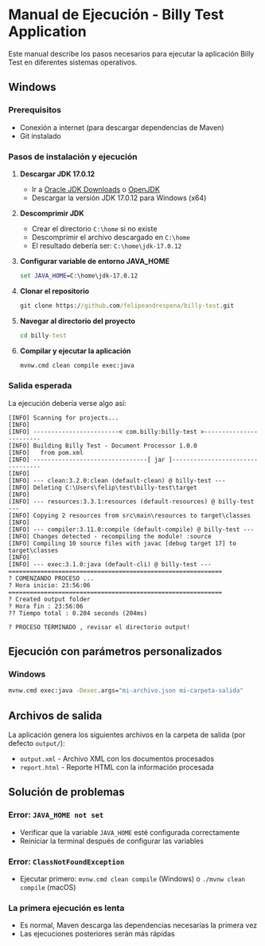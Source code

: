 # Manual de Ejecución - Billy Test Application

Este manual describe los pasos necesarios para ejecutar la aplicación Billy Test en diferentes sistemas operativos.

## Windows

### Prerequisitos
- Conexión a internet (para descargar dependencias de Maven)
- Git instalado

### Pasos de instalación y ejecución

1. **Descargar JDK 17.0.12**
   - Ir a [Oracle JDK Downloads](https://www.oracle.com/java/technologies/javase/jdk17-archive-downloads.html) o [OpenJDK](https://jdk.java.net/17/)
   - Descargar la versión JDK 17.0.12 para Windows (x64)

2. **Descomprimir JDK**
   - Crear el directorio `C:\home` si no existe
   - Descomprimir el archivo descargado en `C:\home`
   - El resultado debería ser: `C:\home\jdk-17.0.12`

3. **Configurar variable de entorno JAVA_HOME**
   ```cmd
   set JAVA_HOME=C:\home\jdk-17.0.12
   ```

4. **Clonar el repositorio**
   ```cmd
   git clone https://github.com/felipeandrespena/billy-test.git
   ```

5. **Navegar al directorio del proyecto**
   ```cmd
   cd billy-test
   ```

6. **Compilar y ejecutar la aplicación**
   ```cmd
   mvnw.cmd clean compile exec:java
   ```

### Salida esperada
La ejecución debería verse algo así:
```
[INFO] Scanning for projects...
[INFO]
[INFO] ------------------------< com.billy:billy-test >------------------------
[INFO] Building Billy Test - Document Processor 1.0.0
[INFO]   from pom.xml
[INFO] --------------------------------[ jar ]---------------------------------
[INFO]
[INFO] --- clean:3.2.0:clean (default-clean) @ billy-test ---
[INFO] Deleting C:\Users\felip\test\billy-test\target
[INFO]
[INFO] --- resources:3.3.1:resources (default-resources) @ billy-test ---
[INFO] Copying 2 resources from src\main\resources to target\classes
[INFO]
[INFO] --- compiler:3.11.0:compile (default-compile) @ billy-test ---
[INFO] Changes detected - recompiling the module! :source
[INFO] Compiling 10 source files with javac [debug target 17] to target\classes
[INFO]
[INFO] --- exec:3.1.0:java (default-cli) @ billy-test ---
============================================================
? COMENZANDO PROCESO ...
? Hora inicio: 23:56:06
============================================================
? Created output folder
? Hora fin : 23:56:06
?? Tiempo total : 0.204 seconds (204ms)

? PROCESO TERMINADO , revisar el directorio output!
```


## Ejecución con parámetros personalizados

### Windows
```cmd
mvnw.cmd exec:java -Dexec.args="mi-archivo.json mi-carpeta-salida"
```

## Archivos de salida

La aplicación genera los siguientes archivos en la carpeta de salida (por defecto `output/`):
- `output.xml` - Archivo XML con los documentos procesados
- `report.html` - Reporte HTML con la información procesada

## Solución de problemas

### Error: `JAVA_HOME not set`
- Verificar que la variable `JAVA_HOME` esté configurada correctamente
- Reiniciar la terminal después de configurar las variables

### Error: `ClassNotFoundException`
- Ejecutar primero: `mvnw.cmd clean compile` (Windows) o `./mvnw clean compile` (macOS)

### La primera ejecución es lenta
- Es normal, Maven descarga las dependencias necesarias la primera vez
- Las ejecuciones posteriores serán más rápidas